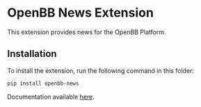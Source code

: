 # OpenBB News Extension

This extension provides news for the OpenBB Platform.

## Installation

To install the extension, run the following command in this folder:

```bash
pip install openbb-news
```

Documentation available [here](https://docs.openbb.co/platform/development/contributing).
